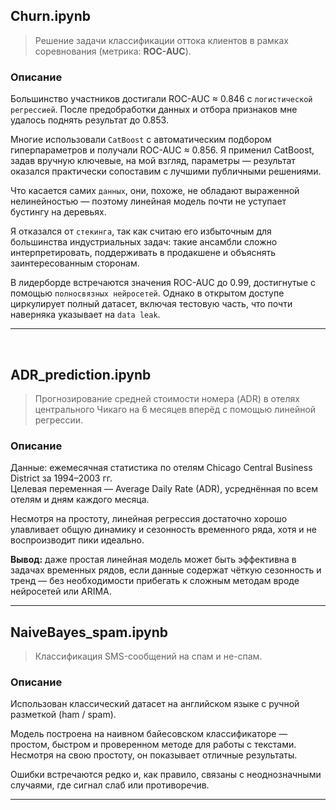 ## Churn.ipynb

> Решение задачи классификации оттока клиентов в рамках соревнования (метрика: **ROC-AUC**).

### Описание

Большинство участников достигали ROC-AUC ≈ 0.846 с `логистической регрессией`. После предобработки данных и отбора признаков мне удалось поднять результат до 0.853.

Многие использовали `CatBoost` с автоматическим подбором гиперпараметров и получали ROC-AUC ≈ 0.856. Я применил CatBoost, задав вручную ключевые, на мой взгляд, параметры — результат оказался практически сопоставим с лучшими публичными решениями.

Что касается самих `данных`, они, похоже, не обладают выраженной нелинейностью — поэтому линейная модель почти не уступает бустингу на деревьях.

Я отказался от `стекинга`, так как считаю его избыточным для большинства индустриальных задач: такие ансамбли сложно интерпретировать, поддерживать в продакшене и объяснять заинтересованным сторонам.

В лидерборде встречаются значения ROC-AUC до 0.99, достигнутые с помощью `полносвязных нейросетей`. Однако в открытом доступе циркулирует полный датасет, включая тестовую часть, что почти наверняка указывает на `data leak`.

---
<br>

## ADR_prediction.ipynb

> Прогнозирование средней стоимости номера (ADR) в отелях центрального Чикаго на 6 месяцев вперёд с помощью линейной регрессии.

### Описание

Данные: ежемесячная статистика по отелям Chicago Central Business District за 1994–2003 гг.  
Целевая переменная — Average Daily Rate (ADR), усреднённая по всем отелям и дням каждого месяца.

Несмотря на простоту, линейная регрессия достаточно хорошо улавливает общую динамику и сезонность временного ряда, хотя и не воспроизводит пики идеально.

**Вывод:** даже простая линейная модель может быть эффективна в задачах временных рядов, если данные содержат чёткую сезонность и тренд — без необходимости прибегать к сложным методам вроде нейросетей или ARIMA.

---

## NaiveBayes_spam.ipynb

> Классификация SMS-сообщений на спам и не-спам.

### Описание

Использован классический датасет на английском языке с ручной разметкой (ham / spam).

Модель построена на наивном байесовском классификаторе — простом, быстром и проверенном методе для работы с текстами. Несмотря на свою простоту, он показывает отличные результаты.

Ошибки встречаются редко и, как правило, связаны с неоднозначными случаями, где сигнал слаб или противоречив.

---
